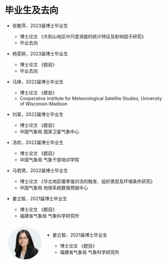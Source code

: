 # 毕业生及去向

- 张敬萍，2023届博士毕业生
  - 博士论文 《大别山地区中尺度涡旋的统计特征及影响因子研究》
  - 毕业去向 
  
- 杨雯婷，2023届博士毕业生
  - 博士论文 《题目》
  - 毕业去向 
  
- 马铮，2022届博士毕业生
  - 博士论文 《题目》
  - Cooperative Institute for Meteorological Satellite Studies, University of Wisconsin-Madison

- 刘翠，2022届博士毕业生
  - 博士论文 《题目》
  - 中国气象局 国家卫星气象中心

- 汤欢，2022届博士毕业生
  - 博士论文 《题目》
  - 中国气象局 气象干部培训学院

- 马若赟，2022届博士毕业生
  - 博士论文 《华北地区暖季强对流的触发、组织类型及环境条件研究》
  - 中国气象局 地球系统数值预报中心

- 姜立智，2021届博士毕业生
  - 博士论文 《题目》
  - 福建省气象局 气象科学研究所

<div style="display: flex; align-items: center; padding: 10px;">
  <img src="images/avatar/zhangyuanchun.jpg" alt="sjh" width="100" style="border-radius: 100%; margin-right: 10px; border: 3px solid #f0f0f0;">
  <ul>
    <li>姜立智，2021届博士毕业生</li>
    <ul>
      <li>博士论文 《题目》</li>
      <li> 福建省气象局 气象科学研究所</li>
    </ul>
  </ul>
</div>

<br><br><br>
